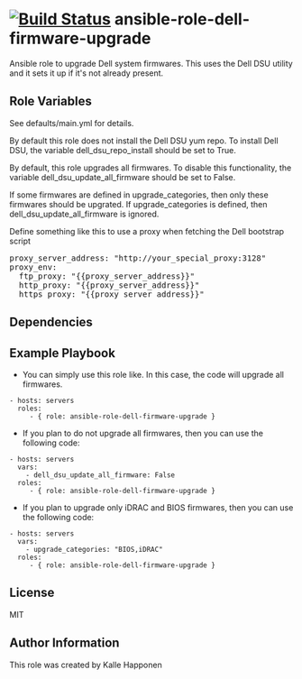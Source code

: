 [![Build Status](https://travis-ci.org/CSCfi/ansible-role-dell-firmware-upgrade.svg?branch=master)](https://travis-ci.org/CSCfi/ansible-role-dell-firmware-upgrade)
ansible-role-dell-firmware-upgrade
=========

Ansible role to upgrade Dell system firmwares. This uses the Dell DSU utility and it sets it up if it's not already present.


Role Variables
--------------

See defaults/main.yml for details.

By default this role does not install the Dell DSU yum repo. To install Dell DSU, the variable dell_dsu_repo_install should be set to True.

By default, this role upgrades all firmwares. To disable this functionality, the variable dell_dsu_update_all_firmware should be set to False.

If some firmwares are defined in upgrade_categories, then only these firmwares should be upgrated. If upgrade_categories is defined, then dell_dsu_update_all_firmware is ignored.

Define something like this to use a proxy when fetching the Dell bootstrap script
<pre>
proxy_server_address: "http://your_special_proxy:3128"
proxy_env:
  ftp_proxy: "{{proxy_server_address}}"
  http_proxy: "{{proxy_server_address}}"
  https_proxy: "{{proxy_server_address}}"
</pre>

Dependencies
------------


Example Playbook
----------------

* You can simply use this role like. In this case, the code will upgrade all firmwares.
```
- hosts: servers
  roles:
     - { role: ansible-role-dell-firmware-upgrade }
```

* If you plan to do not upgrade all firmwares, then you can use the following code: 
```
- hosts: servers
  vars:
    - dell_dsu_update_all_firmware: False
  roles:
     - { role: ansible-role-dell-firmware-upgrade }
```

* If you plan to upgrade only iDRAC and BIOS firmwares, then you can use the following code: 
```
- hosts: servers
  vars:
    - upgrade_categories: "BIOS,iDRAC"
  roles:
     - { role: ansible-role-dell-firmware-upgrade }
```

License
-------

MIT

Author Information
------------------

This role was created by Kalle Happonen
